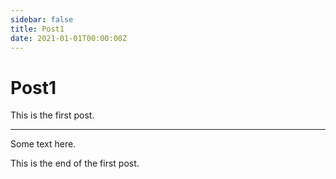 ```yaml
---
sidebar: false
title: Post1
date: 2021-01-01T00:00:00Z
---
```


# Post1

This is the first post.

---

Some text here.

This is the end of the first post.

